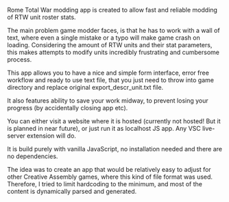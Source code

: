 Rome Total War modding app is created to allow fast and reliable modding of RTW unit roster stats.

The main problem game modder faces, is that he has to work with a wall of text, where even a single mistake or a typo will make game crash on loading.
Considering the amount of RTW units and their stat parameters, this makes attempts to modify units incredibly frustrating and cumbersome process.

This app allows you to have a nice and simple form interface, error free workflow and ready to use text file,
that you just need to throw into game directory and replace original export_descr_unit.txt file.

It also features ability to save your work midway, to prevent losing your progress (by accidentally closing app etc). 


You can either visit a website where it is hosted (currently not hosted! But it is planned in near future),
or just run it as localhost JS app. Any VSC live-server extension will do.

It is build purely with vanilla JavaScript, no installation needed and there are no dependencies. 

The idea was to create an app that would be relatively easy to adjust for other Creative Assembly games, where this kind of file format was used.
Therefore, I tried to limit hardcoding to the minimum, and most of the content is dynamically parsed and generated.  
